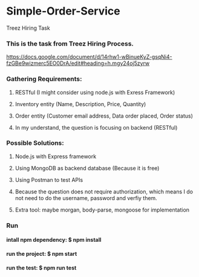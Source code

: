 # Simple-Order-Service
Treez Hiring Task

### This is the task from Treez Hiring Process. 

https://docs.google.com/document/d/14rhw1-wBinueKyZ-gsqNi4-fzGBe9wizmerc5EO0DrA/edit#heading=h.mgy24oj5zyrw


### Gathering Requirements: 

1. RESTful (I might consider using node.js with Exress Framework)

2. Inventory entity (Name, Description, Price, Quantity)

3. Order entity (Customer email address, Data order placed, Order status)

4. In my understand, the question is focusing on backend (RESTful)

### Possible Solutions:

1. Node.js with Express framework 

2. Using MongoDB as backend database (Because it is free)

3. Using Postman to test APIs 

4. Because the question does not require authorization, which means I do not need to do the username, password and verfiy them.

5. Extra tool: maybe morgan, body-parse, mongoose for implementation 

### Run

#### intall npm dependency: $ npm install 
#### run the project: $ npm start
#### run the test: $ npm run test
